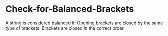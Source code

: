 # Check-for-Balanced-Brackets
A string is considered balanced if:  Opening brackets are closed by the same type of brackets.  Brackets are closed in the correct order.
